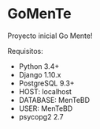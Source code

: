 # GoMenTe
Proyecto inicial Go Mente!

Requisitos:
  * Python 3.4+
  * Django 1.10.x
  * PostgreSQL 9.3+
   * HOST: localhost
   * DATABASE: MenTeBD
   * USER: MenTeBD
  * psycopg2 2.7
